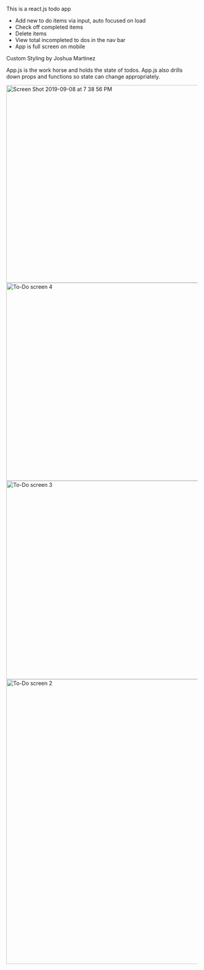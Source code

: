 This is a react.js todo app

- Add new to do items via input, auto focused on load
- Check off completed items
- Delete items
- View total incompleted to dos in the nav bar
- App is full screen on mobile

Custom Styling by Joshua Martinez

App.js is the work horse and holds the state of todos.
App.js also drills down props and functions so state can change appropriately.

<img width="519" alt="Screen Shot 2019-09-08 at 7 38 56 PM" src="https://user-images.githubusercontent.com/42789991/64496204-5a05a400-d270-11e9-98b7-3d4ae8bbb3d6.png">

<img width="520" alt="To-Do screen 4" src="https://user-images.githubusercontent.com/42789991/64496149-e5326a00-d26f-11e9-8eb5-902bb62413d3.png">

<img width="521" alt="To-Do screen 3" src="https://user-images.githubusercontent.com/42789991/64496145-e06db600-d26f-11e9-8b63-d25528de9f46.png">

<img width="748" alt="To-Do screen 2" src="https://user-images.githubusercontent.com/42789991/64496140-da77d500-d26f-11e9-9c9e-21917c2e193f.png">
